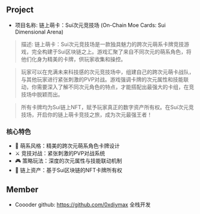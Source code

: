 ## Project
- 项目名称: 链上萌卡：Sui次元竞技场 (On-Chain Moe Cards: Sui Dimensional Arena)
> 描述: 链上萌卡：Sui次元竞技场是一款独具魅力的跨次元萌系卡牌竞技游戏，完全构建于Sui区块链之上。游戏汇聚了来自不同次元的萌系角色，将他们化身为精美的卡牌，供玩家收集和操控。

> 玩家可以在充满未来科技感的次元竞技场中，组建自己的跨次元萌卡战队，与其他玩家进行紧张刺激的PVP对战。游戏强调卡牌的次元属性和技能联动，你需要深入了解不同次元角色的特点，才能搭配出最强大的卡组，在竞技场中脱颖而出。

> 所有卡牌均为Sui链上NFT，赋予玩家真正的数字资产所有权。在Sui次元竞技场，开启你的链上萌卡竞技之旅，成为次元最强王者！

### 核心特色
- 🌈 萌系风格：精美的跨次元萌系角色卡牌设计
- ⚔️ 竞技对战：紧张刺激的PVP对战系统
- 🎮 策略玩法：深度的次元属性与技能联动机制
- 🔗 链上资产：基于Sui区块链的NFT卡牌所有权

## Member
- Coooder  github: https://github.com/0xdiymax
  全栈开发